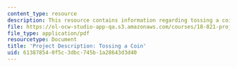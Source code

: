 ```yaml
---
content_type: resource
description: This resource contains information regarding tossing a coin.
file: https://ol-ocw-studio-app-qa.s3.amazonaws.com/courses/18-821-project-laboratory-in-mathematics-spring-2013/613878540f5c3dbc745b1a28643d3d40_MIT18_821S13_pjct_tos_coin.pdf
file_type: application/pdf
resourcetype: Document
title: 'Project Description: Tossing a Coin'
uid: 61387854-0f5c-3dbc-745b-1a28643d3d40
---
```

